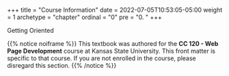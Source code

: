 +++
title = "Course Information"
date = 2022-07-05T10:53:05-05:00
weight = 1
archetype = "chapter"
ordinal = "0"
pre = "0. "
+++


Getting Oriented 

{{% notice noiframe %}}
This textbook was authored for the **CC 120 - Web Page Development** course at Kansas State University.  This front matter is specific to that course.  If you are not enrolled in the course, please disregard this section.
{{% /notice %}}